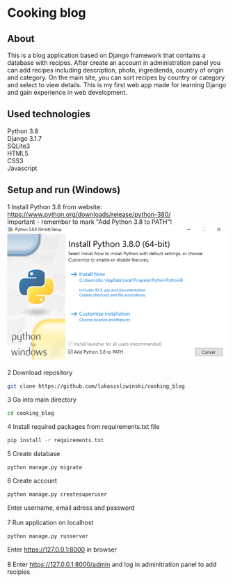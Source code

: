 # Cooking blog

## About
This is a blog application based on Django framework that contains a database with recipes. After create an account in administration panel you can add recipes including description, photo, ingrediends, country of origin and category. On the main site, you can sort recipes by country or category and select to view details. This is my first web app made for learning Django and gain experience in web development.

## Used technologies
Python 3.8<br>
Django 3.1.7<br>
SQLite3<br>
HTML5<br>
CSS3<br>
Javascript

## Setup and run (Windows)
1 Install Python 3.8 from website:<br>
https://www.python.org/downloads/release/python-380/<br>
Important - remember to mark "Add Python 3.8 to PATH"!<br>
![alt text](https://github.com/lukaszsliwinski/cooking_blog/blob/master/add-python-to-path.png?raw=true)<br><br>
2 Download repository
```bash
git clone https://github.com/lukaszsliwinski/cooking_blog
```
3 Go into main directory
```bash
cd cooking_blog
```
4 Install required packages from requirements.txt file
```bash
pip install -r requirements.txt
```
5 Create database
```bash
python manage.py migrate
```
6 Create account
```bash
python manage.py createsuperuser
```
Enter username, email adress and password<br><br>
7 Run application on localhost
```bash
python manage.py runserver
```
Enter https://127.0.0.1:8000 in browser<br><br>
8 Enter https://127.0.0.1:8000/admin and log in adminitration panel to add recipies